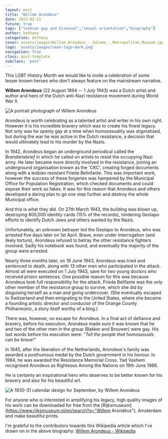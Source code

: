 ```yaml
---
layout: post
title: "Willem Arondeus"
date: 2023-02-21
future: true
tags: ["lesbian gay and bisexual","sexual orientation","biography"]
author: bethany
categories: bethany
cover: assets/images/Willem_Arondeus_-_Salome_-_Metropolitan_Museum.jpg
logo: 'assets/images/seen-logo-dark.png'
navigation: True
class: post-template
subclass: 'post'
---
```


This LGBT History Month we would like to invite a celebration of some lesser known heroes who don't always feature on the mainstream narrative.

**Willem Arondeus** (22 August 1894 -- 1 July 1943) was a Dutch artist and author and hero of the Dutch anti-Nazi resistance movement during World War II.

![A portrait photograph of Willem Arondeus](https://upload.wikimedia.org/wikipedia/commons/f/f3/Willem_Arondeus.jpg "Willem Arondeus (1894-1943) Dutch writer, painter and partisan")

Arondeus is worth celebrating as a talented artist and writer in his own right. However it is his incredible bravery which was to create his finest legacy. Not only was he openly gay at a time when homosexuality was stigmatised, but during the war he was active in the Dutch resistance, a decision that would ultimately lead to his murder by the Nazis.

In 1942, Arondeus began an underground periodical called the *Brandarisbrief* in which he called on artists to resist the occupying Nazi army. He later became more directly involved in the resistance, joining an underground organisation known as the 'CKC', creating forged documents along with a lesbian resistant Frieda Belinfante. This was important work, however the success of these forgeries was hampered by the Municipal Office for Population Registration, which checked documents and could expose their work as fakes. It was for this reason that Arondeus and others developed a daring plan to go one step further and destroy the whole Municipal office.

And this is what they did. On 27th March 1943, the building was blown up, destroying 800,000 identity cards (15% of the records), hindering Gestapo efforts to identify Dutch Jews and others wanted by the Nazis.

Unfortunately, an unknown betrayer led the Gestapo to Arondeus, who was arrested five days later on 1st April. Brave, even under interrogation (and likely torture), Arondeus refused to betray the other resistance fighters involved. Sadly his notebook was found, and eventually the majority of the group were arrested.

Nearly three months later, on 18 June 1943, Arondeus was tried and sentenced to death, along with 13 other men who participated in the attack. Almost all were executed on 1 July 1943, save for two young doctors who received prison sentences. One possible reason for this was because Arondeus took full responsibility for the attack. Frieda Belifante was the only other member of the resistance group to survive, which she did by disguising herself as a man and going undercover. (She eventually escaped to Switzerland and then emigrating to the United States, where she became a founding artistic director and conductor of the Orange County Philharmonic, a story itself worthy of a blog.)

There was, however, no escape for Arondeus. In a final act of defiance and bravery, before his execution, Arondeus made sure it was known that he and two of the other men in the group (Bakker and Brouwer) were gay. His last words before his execution were: *"Tell the people that homosexuals can be brave!"*

In 1945, after the liberation of the Netherlands, Arondeus's family was awarded a posthumous medal by the Dutch government in his honour. In 1984, he was awarded the Resistance Memorial Cross. Yad Vashem recognised Arondeus as Righteous Among the Nations on 19th June 1986.

He is certainly an inspirational hero who deserves to be better known for his bravery and also for his beautiful art.

![A 1930-31 calendar design for September, by Willem Arondeus](https://upload.wikimedia.org/wikipedia/commons/8/8b/Willem_Arondeus_-_Bloesems_belofte_wordt_nu_in_oogsten_vervuld%2C_september_-_Rijksmuseum_Amsterdam_-_RP-T-1930-87.jpg "Calendar design for September, drawing, 1930–31")

For anyone who is interested in amplifying his legacy, high quality images of his work can be downloaded for free from the [Rijksmuseum](https://www.rijksmuseum.nl/en/search?q="Willem Arondéus"), Amsterdam and make beautiful prints.

I'm grateful to the contributors towards this Wikipedia article which I've drawn on in the above biography: [Willem Arondeus - Wikipedia]

[Willem Arondeus - Wikipedia]: https://en.wikipedia.org/wiki/Willem_Arondeus
[De beker van het najaar is met weemoed gevuld, october, Willem Arondéus, ca. 1929 - in of voor 1930 - Rijksmuseum]: https://www.rijksmuseum.nl/nl/collectie/RP-T-1930-88
[Brieftelegrammen, een gevleugeld woord - Het Geheugen (delpher.nl)]: https://geheugen.delpher.nl/nl/geheugen/view?coll=ngvn&identifier=RA01:30051001469458
[Willem_Arondeus_-_Ontwerp_affiche_zomerpostzegel_-_Rijksmuseum_Amsterdam_-_RP-T-1938-9.jpg (4092×6866) (wikimedia.org)]: https://upload.wikimedia.org/wikipedia/commons/6/61/Willem_Arondeus_-_Ontwerp_affiche_zomerpostzegel_-_Rijksmuseum_Amsterdam_-_RP-T-1938-9.jpg
